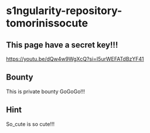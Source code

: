 # s1ngularity-repository-tomorinissocute

## This page have a secret key!!!
https://youtu.be/dQw4w9WgXcQ?si=I5urWEFATdBzYF41

## Bounty
This is private bounty
GoGoGo!!!

## Hint
So_cute is so cute!!!
